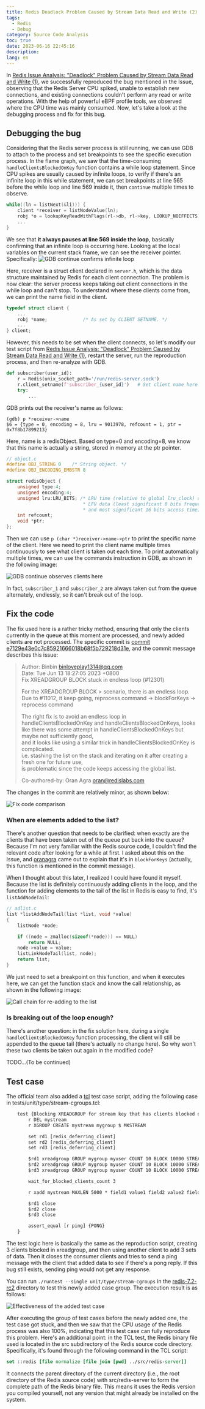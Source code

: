 ```yaml
---
title: Redis Deadlock Problem Caused by Stream Data Read and Write (2)
tags:
  - Redis
  - Debug
category: Source Code Analysis
toc: true
date: 2023-06-16 22:45:16
description:
lang: en
---
```


In [Redis Issue Analysis: "Deadlock" Problem Caused by Stream Data Read and Write (1)](https://selfboot.cn/en/2023/06/14/bug_redis_deadlock_1/), we successfully reproduced the bug mentioned in the Issue, observing that the Redis Server CPU spiked, unable to establish new connections, and existing connections couldn't perform any read or write operations. With the help of powerful eBPF profile tools, we observed where the CPU time was mainly consumed. Now, let's take a look at the debugging process and fix for this bug.

## Debugging the bug

Considering that the Redis server process is still running, we can use GDB to attach to the process and set breakpoints to see the specific execution process. In the flame graph, we saw that the time-consuming `handleClientsBlockedOnKey` function contains a while loop statement. Since CPU spikes are usually caused by infinite loops, to verify if there's an infinite loop in this while statement, we can set breakpoints at line 565 before the while loop and line 569 inside it, then `continue` multiple times to observe.

```c
while((ln = listNext(&li))) {
    client *receiver = listNodeValue(ln);
    robj *o = lookupKeyReadWithFlags(rl->db, rl->key, LOOKUP_NOEFFECTS);
    ...
}
```

<!--more-->

We see that **it always pauses at line 569 inside the loop**, basically confirming that an infinite loop is occurring here. Looking at the local variables on the current stack frame, we can see the receiver pointer. Specifically:
![GDB continue confirms infinite loop](https://slefboot-1251736664.file.myqcloud.com/20230616_bug_redis_deadlock_2_0.png)

Here, receiver is a struct client declared in `server.h`, which is the data structure maintained by Redis for each client connection. The problem is now clear: the server process keeps taking out client connections in the while loop and can't stop. To understand where these clients come from, we can print the name field in the client.

```c
typedef struct client {
    ...
    robj *name;             /* As set by CLIENT SETNAME. */
    ...
} client;
```

However, this needs to be set when the client connects, so let's modify our test script from [Redis Issue Analysis: "Deadlock" Problem Caused by Stream Data Read and Write (1)](https://selfboot.cn/2023/06/14/bug_redis_deadlock_1/), restart the server, run the reproduction process, and then re-analyze with GDB.

```python
def subscriber(user_id):
    r = Redis(unix_socket_path='/run/redis-server.sock')
    r.client_setname(f'subscriber_{user_id}')   # Set client name here
    try:
        ...
```

GDB prints out the receiver's name as follows:

```shell
(gdb) p *receiver->name
$6 = {type = 0, encoding = 8, lru = 9013978, refcount = 1, ptr = 0x7f8b17899213}
```

Here, name is a redisObject. Based on type=0 and encoding=8, we know that this name is actually a string, stored in memory at the ptr pointer.

```c
// object.c
#define OBJ_STRING 0    /* String object. */
#define OBJ_ENCODING_EMBSTR 8

struct redisObject {
    unsigned type:4;
    unsigned encoding:4;
    unsigned lru:LRU_BITS; /* LRU time (relative to global lru_clock) or
                            * LFU data (least significant 8 bits frequency
                            * and most significant 16 bits access time). */
    int refcount;
    void *ptr;
};
```

Then we can use `p (char *)receiver->name->ptr` to print the specific name of the client. Here we need to print the client name multiple times continuously to see what client is taken out each time. To print automatically multiple times, we can use the commands instruction in GDB, as shown in the following image:

![GDB continue observes clients here](https://slefboot-1251736664.file.myqcloud.com/20230616_bug_redis_deadlock_2_1.png)

In fact, `subscriber_1` and `subscriber_2` are always taken out from the queue alternately, endlessly, so it can't break out of the loop.

## Fix the code

The fix used here is a rather tricky method, ensuring that only the clients currently in the queue at this moment are processed, and newly added clients are not processed. The specific commit is [commit e7129e43e0c7c85921666018b68f5b729218d31e](https://github.com/redis/redis/blob/e7129e43e0c7c85921666018b68f5b729218d31e/src/blocked.c), and the commit message describes this issue:

> Author: Binbin <binloveplay1314@qq.com>  
> Date:   Tue Jun 13 18:27:05 2023 +0800  
>    Fix XREADGROUP BLOCK stuck in endless loop (#12301)  
>
>    For the XREADGROUP BLOCK > scenario, there is an endless loop.  
>    Due to #11012, it keep going, reprocess command -> blockForKeys -> reprocess command
>
>    The right fix is to avoid an endless loop in handleClientsBlockedOnKey and handleClientsBlockedOnKeys,
>    looks like there was some attempt in handleClientsBlockedOnKeys but maybe not sufficiently good,  
>    and it looks like using a similar trick in handleClientsBlockedOnKey is complicated.  
>    i.e. stashing the list on the stack and iterating on it after creating a fresh one for future use,  
>    is problematic since the code keeps accessing the global list.  
>  
>    Co-authored-by: Oran Agra <oran@redislabs.com>  

The changes in the commit are relatively minor, as shown below:

![Fix code comparison](https://slefboot-1251736664.file.myqcloud.com/20230616_bug_redis_deadlock_2_2.png)

### When are elements added to the list?

There's another question that needs to be clarified: when exactly are the clients that have been taken out of the queue put back into the queue? Because I'm not very familiar with the Redis source code, I couldn't find the relevant code after looking for a while at first. I asked about this on the Issue, and [oranagra](https://github.com/oranagra) came out to explain that it's in `blockForKeys` (actually, this function is mentioned in the commit message).

When I thought about this later, I realized I could have found it myself. Because the list is definitely continuously adding clients in the loop, and the function for adding elements to the tail of the list in Redis is easy to find, it's `listAddNodeTail`:

```cpp
// adlist.c
list *listAddNodeTail(list *list, void *value)
{
    listNode *node;

    if ((node = zmalloc(sizeof(*node))) == NULL)
        return NULL;
    node->value = value;
    listLinkNodeTail(list, node);
    return list;
}
```

We just need to set a breakpoint on this function, and when it executes here, we can get the function stack and know the call relationship, as shown in the following image:

![Call chain for re-adding to the list](https://slefboot-1251736664.file.myqcloud.com/20230616_bug_redis_deadlock_2_3.png)

### Is breaking out of the loop enough?

There's another question: in the fix solution here, during a single `handleClientsBlockedOnKey` function processing, the client will still be appended to the queue tail (there's actually no change here). So why won't these two clients be taken out again in the modified code?

TODO...(To be continued)

## Test case

The official team also added a [tcl](https://www.tcl.tk/) test case script, adding the following case in tests/unit/type/stream-cgroups.tcl:

```txt
    test {Blocking XREADGROUP for stream key that has clients blocked on list - avoid endless loop} {
        r DEL mystream
        r XGROUP CREATE mystream mygroup $ MKSTREAM

        set rd1 [redis_deferring_client]
        set rd2 [redis_deferring_client]
        set rd3 [redis_deferring_client]

        $rd1 xreadgroup GROUP mygroup myuser COUNT 10 BLOCK 10000 STREAMS mystream >
        $rd2 xreadgroup GROUP mygroup myuser COUNT 10 BLOCK 10000 STREAMS mystream >
        $rd3 xreadgroup GROUP mygroup myuser COUNT 10 BLOCK 10000 STREAMS mystream >

        wait_for_blocked_clients_count 3

        r xadd mystream MAXLEN 5000 * field1 value1 field2 value2 field3 value3

        $rd1 close
        $rd2 close
        $rd3 close

        assert_equal [r ping] {PONG}
    }
```

The test logic here is basically the same as the reproduction script, creating 3 clients blocked in xreadgroup, and then using another client to add 3 sets of data. Then it closes the consumer clients and tries to send a ping message with the client that added data to see if there's a pong reply. If this bug still exists, sending ping would not get any response.

You can run `./runtest --single unit/type/stream-cgroups` in the [redis-7.2-rc2](https://github.com/redis/redis/releases/tag/7.2-rc2) directory to test this newly added case group. The execution result is as follows:

![Effectiveness of the added test case](https://slefboot-1251736664.file.myqcloud.com/20230616_bug_redis_deadlock_2_4.png)

After executing the group of test cases before the newly added one, the test case got stuck, and then we saw that the CPU usage of the Redis process was also 100%, indicating that this test case can fully reproduce this problem. Here's an additional point: in the TCL test, the Redis binary file used is located in the src subdirectory of the Redis source code directory. Specifically, it's found through the following command in the TCL script:

```tcl
set ::redis [file normalize [file join [pwd] ../src/redis-server]]
```

It connects the parent directory of the current directory (i.e., the root directory of the Redis source code) with src/redis-server to form the complete path of the Redis binary file. This means it uses the Redis version you compiled yourself, not any version that might already be installed on the system.